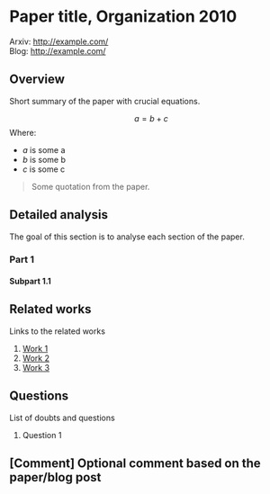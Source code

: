 # Paper title, Organization 2010
Arxiv: http://example.com/  
Blog: http://example.com/

## Overview
Short summary of the paper with crucial equations.

$$
a = b + c
$$
Where:
- $a$ is some a
- $b$ is some b
- $c$ is some c

> Some quotation from the paper.


## Detailed analysis
The goal of this section is to analyse each section of the paper.

### Part 1

#### Subpart 1.1



## Related works
Links to the related works
1. [Work 1](http://example.com/)
2. [Work 2](http://example.com/)
3. [Work 3](http://example.com/)


## Questions
List of doubts and questions
1. Question 1


## [Comment] Optional comment based on the paper/blog post

